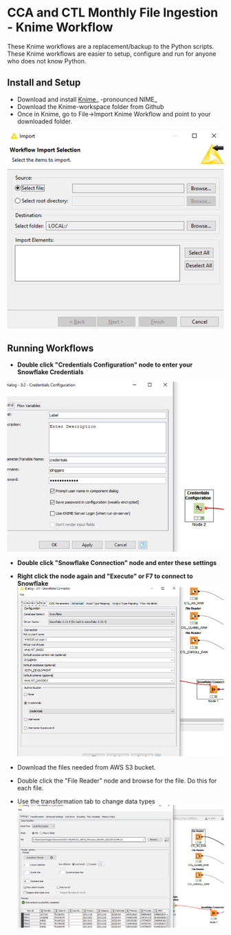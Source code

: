 # CCA and CTL Monthly File Ingestion - Knime Workflow

These Knime workflows are a replacement/backup to the Python scripts. These Knime workflows are easier to setup,
configure and run for anyone who does not know Python.

## Install and Setup

* Download and
  install [Knime](https://www.knime.com/downloads?utm_term=knime&utm_campaign=Knime-Brand&utm_source=google&utm_medium=cpc&hsa_acc=2573270492&hsa_cam=18078963553&hsa_grp=140272583437&hsa_ad=618815534385&hsa_src=g&hsa_tgt=kwd-298177681876&hsa_kw=knime&hsa_mt=e&hsa_net=adwords&hsa_ver=3&gclid=Cj0KCQjwy5maBhDdARIsAMxrkw2tkeAYqC9pXnFDR0dn7ntLsCgXr0pfrsyv6ZaC7TLcmZiwKzOt3v4aAmLAEALw_wcB)_
  -pronounced NIME_
* Download the Knime-workspace folder from Github
* Once in Knime, go to File->Import Knime Workflow and point to your downloaded folder.

![img.png](img.png)

## Running Workflows

* **Double click "Credentials Configuration" node to enter your Snowflake Credentials**

![img_1.png](img_1.png)

* **Double click "Snowflake Connection" node and enter these settings**
* **Right click the node again and "Execute" or F7 to connect to Snowflake**
  ![img_2.png](img_2.png)

* Download the files needed from AWS S3 bucket.
* Double click the "File Reader" node and browse for the file. Do this for each file.
* Use the transformation tab to change data types
  ![img_3.png](img_3.png)